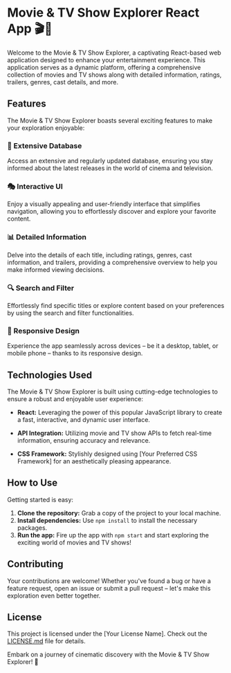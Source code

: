 # Movie & TV Show Explorer React App 🎬🍿

Welcome to the Movie & TV Show Explorer, a captivating React-based web application designed to enhance your entertainment experience. This application serves as a dynamic platform, offering a comprehensive collection of movies and TV shows along with detailed information, ratings, trailers, genres, cast details, and more.

## Features

The Movie & TV Show Explorer boasts several exciting features to make your exploration enjoyable:

### 🌟 Extensive Database

Access an extensive and regularly updated database, ensuring you stay informed about the latest releases in the world of cinema and television.

### 🎭 Interactive UI

Enjoy a visually appealing and user-friendly interface that simplifies navigation, allowing you to effortlessly discover and explore your favorite content.

### 📊 Detailed Information

Delve into the details of each title, including ratings, genres, cast information, and trailers, providing a comprehensive overview to help you make informed viewing decisions.

### 🔍 Search and Filter

Effortlessly find specific titles or explore content based on your preferences by using the search and filter functionalities.

### 📱 Responsive Design

Experience the app seamlessly across devices – be it a desktop, tablet, or mobile phone – thanks to its responsive design.

## Technologies Used

The Movie & TV Show Explorer is built using cutting-edge technologies to ensure a robust and enjoyable user experience:

- **React:** Leveraging the power of this popular JavaScript library to create a fast, interactive, and dynamic user interface.

- **API Integration:** Utilizing movie and TV show APIs to fetch real-time information, ensuring accuracy and relevance.

- **CSS Framework:** Stylishly designed using [Your Preferred CSS Framework] for an aesthetically pleasing appearance.

## How to Use

Getting started is easy:

1. **Clone the repository:** Grab a copy of the project to your local machine.
2. **Install dependencies:** Use `npm install` to install the necessary packages.
3. **Run the app:** Fire up the app with `npm start` and start exploring the exciting world of movies and TV shows!

## Contributing

Your contributions are welcome! Whether you've found a bug or have a feature request, open an issue or submit a pull request – let's make this exploration even better together.

## License

This project is licensed under the [Your License Name]. Check out the [LICENSE.md](LICENSE.md) file for details.

Embark on a journey of cinematic discovery with the Movie & TV Show Explorer! 🎉
